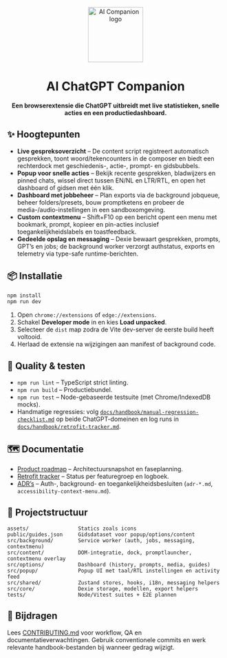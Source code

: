 <div align="center">
  <img src="assets/icons/icon-128.png" alt="AI Companion logo" width="128" />
  <h1>AI ChatGPT Companion</h1>
  <p><strong>Een browserextensie die ChatGPT uitbreidt met live statistieken, snelle acties en een productiedashboard.</strong></p>
</div>

## ✨ Hoogtepunten
- **Live gespreksoverzicht** – De content script registreert automatisch gesprekken, toont woord/tekencounters in de composer en biedt een rechterdock met geschiedenis-, actie-, prompt- en gidsbubbels.
- **Popup voor snelle acties** – Bekijk recente gesprekken, bladwijzers en pinned chats, wissel direct tussen EN/NL en LTR/RTL, en open het dashboard of gidsen met één klik.
- **Dashboard met jobbeheer** – Plan exports via de background jobqueue, beheer folders/presets, bouw promptketens en probeer de media-/audio-instellingen in een sandboxomgeving.
- **Custom contextmenu** – Shift+F10 op een bericht opent een menu met bookmark, prompt, kopieer en pin-acties inclusief toegankelijkheidslabels en toastfeedback.
- **Gedeelde opslag en messaging** – Dexie bewaart gesprekken, prompts, GPT’s en jobs; de background worker verzorgt authstatus, exports en telemetry via type-safe runtime-berichten.

## 📦 Installatie
```bash
npm install
npm run dev
```
1. Open `chrome://extensions` of `edge://extensions`.
2. Schakel **Developer mode** in en kies **Load unpacked**.
3. Selecteer de `dist` map zodra de Vite dev-server de eerste build heeft voltooid.
4. Herlaad de extensie na wijzigingen aan manifest of background code.

## 🧪 Quality & testen
- `npm run lint` – TypeScript strict linting.
- `npm run build` – Productiebundel.
- `npm run test` – Node-gebaseerde testsuite (met Chrome/IndexedDB mocks).
- Handmatige regressies: volg [`docs/handbook/manual-regression-checklist.md`](docs/handbook/manual-regression-checklist.md) op beide ChatGPT-domeinen en log runs in [`docs/handbook/retrofit-tracker.md`](docs/handbook/retrofit-tracker.md).

## 🗺️ Documentatie
- [Product roadmap](docs/handbook/product-roadmap.md) – Architectuursnapshot en faseplanning.
- [Retrofit tracker](docs/handbook/retrofit-tracker.md) – Status per featuregroep en logboek.
- [ADR’s](docs/handbook) – Auth-, background- en toegankelijkheidsbesluiten (`adr-*.md`, `accessibility-context-menu.md`).

## 🧭 Projectstructuur
```
assets/                Statics zoals icons
public/guides.json     Gidsdataset voor popup/options/content
src/background/        Service worker (auth, jobs, messaging, contextmenu)
src/content/           DOM-integratie, dock, promptlauncher, contextmenu overlay
src/options/           Dashboard (history, prompts, media, guides)
src/popup/             Popup UI met taal/RTL instellingen en activity feed
src/shared/            Zustand stores, hooks, i18n, messaging helpers
src/core/              Dexie storage, modellen, export helpers
tests/                 Node/Vitest suites + E2E plannen
```

## 🤝 Bijdragen
Lees [CONTRIBUTING.md](CONTRIBUTING.md) voor workflow, QA en documentatieverwachtingen. Gebruik conventionele commits en werk relevante handbook-bestanden bij wanneer gedrag wijzigt.
